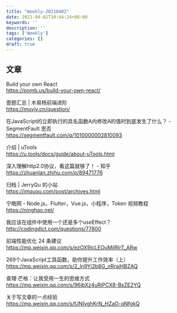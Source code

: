 ```yaml
---
title: "Weekly-20210402"
date: 2021-04-02T10:44:24+08:00
keywords: ''
description: ''
tags: ['Weekly']
categories: []
draft: true
---
```


## 文章 

Build your own React   
https://pomb.us/build-your-own-react/ 

壹题汇总 | 木易杨前端进阶   
https://muyiy.cn/question/ 

在JavaScript的立即执行的具名函数A内修改A的值时到底发生了什么？ - SegmentFault 思否   
https://segmentfault.com/q/1010000002810093 

介绍 | uTools   
https://u.tools/docs/guide/about-uTools.html 

深入理解http2.0协议，看这篇就够了！ - 知乎   
https://zhuanlan.zhihu.com/p/89471776 

归档 | JerryQu 的小站   
https://imququ.com/post/archives.html 

宁皓网 - Node.js，Flutter，Vue.js，小程序，Token 视频教程   
https://ninghao.net/ 

我应该在组件中使用一个还是多个useEffect？    
http://codingdict.com/questions/77800 

前端性能优化 24 条建议   
https://mp.weixin.qq.com/s/ezOX9lcLEOuMjlRIrT_ARw  

269个JavaScript工具函数，助你提升工作效率（上）    
https://mp.weixin.qq.com/s/2_ln9Yj2b8G_nRrajHBZAQ

查理·芒格：让我受用一生的思维方式   
https://mp.weixin.qq.com/s/96ibXz4uRjPCX8-BsZE2YQ   

关于写文章的一点经验   
https://mp.weixin.qq.com/s/fJNIvghKrN_HZaO-qNfgkQ

